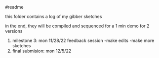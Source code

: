 #readme

this folder contains a log of my gibber sketches

in the end, they will be compiled and sequenced for a 1 min demo for 2 versions

1. milestone 3: mon 11/28/22
    feedback session
    -make edits
    -make more sketches
2. final submision: mon 12/5/22
    
